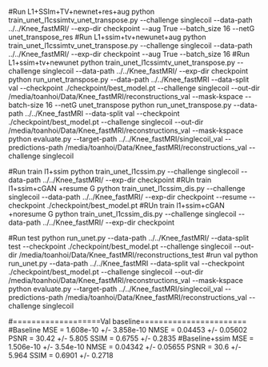 #Run L1+SSIm+TV+newnet+res+aug
python train_unet_l1cssimtv_unet_transpose.py --challenge singlecoil --data-path ../../Knee_fastMRI/ --exp-dir checkpoint --aug True --batch_size 16 --netG unet_transpose_res
#Run L1+ssim+tv+newunet+aug
python train_unet_l1cssimtv_unet_transpose.py --challenge singlecoil --data-path ../../Knee_fastMRI/ --exp-dir checkpoint --aug True --batch_size 16
#Run L1+ssim+tv+newunet
python train_unet_l1cssimtv_unet_transpose.py --challenge singlecoil --data-path ../../Knee_fastMRI/ --exp-dir checkpoint
python run_unet_transpose.py --data-path ../../Knee_fastMRI --data-split val --checkpoint ./checkpoint/best_model.pt --challenge singlecoil --out-dir /media/toanhoi/Data/Knee_fastMRI/reconstructions_val --mask-kspace --batch-size 16 --netG unet_transpose
python run_unet_transpose.py --data-path ../../Knee_fastMRI --data-split val --checkpoint ./checkpoint/best_model.pt --challenge singlecoil --out-dir /media/toanhoi/Data/Knee_fastMRI/reconstructions_val --mask-kspace
python evaluate.py --target-path ../../Knee_fastMRI/singlecoil_val --predictions-path /media/toanhoi/Data/Knee_fastMRI/reconstructions_val --challenge singlecoil



#Run train l1+ssim
python train_unet_l1cssim.py --challenge singlecoil --data-path ../../Knee_fastMRI/ --exp-dir checkpoint
#RUn train l1+ssim+cGAN +resume G
python train_unet_l1cssim_dis.py --challenge singlecoil --data-path ../../Knee_fastMRI/ --exp-dir checkpoint --resume --checkpoint ./checkpoint/best_model.pt
#RUn train l1+ssim+cGAN +noresume G
python train_unet_l1cssim_dis.py --challenge singlecoil --data-path ../../Knee_fastMRI/ --exp-dir checkpoint


#Run test
python run_unet.py --data-path ../../Knee_fastMRI/ --data-split test --checkpoint ./checkpoint/best_model.pt --challenge singlecoil --out-dir /media/toanhoi/Data/Knee_fastMRI/reconstructions_test
#run val
python run_unet.py --data-path ../../Knee_fastMRI --data-split val --checkpoint ./checkpoint/best_model.pt --challenge singlecoil --out-dir /media/toanhoi/Data/Knee_fastMRI/reconstructions_val --mask-kspace
python evaluate.py --target-path ../../Knee_fastMRI/singlecoil_val --predictions-path /media/toanhoi/Data/Knee_fastMRI/reconstructions_val --challenge singlecoil

#===================Val baseline=======================
#Baseline
MSE = 1.608e-10 +/- 3.858e-10 NMSE = 0.04453 +/- 0.05602 PSNR = 30.42 +/- 5.805 SSIM = 0.6755 +/- 0.2835 
#Baseline+ssim
MSE = 1.506e-10 +/- 3.54e-10 NMSE = 0.04342 +/- 0.05655 PSNR = 30.6 +/- 5.964 SSIM = 0.6901 +/- 0.2718

